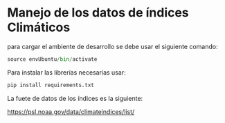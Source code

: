# Manejo de los datos de índices Climáticos

para cargar el ambiente de desarrollo se debe usar el siguiente comando:

```python
source envUbuntu/bin/activate
```

Para instalar las librerías necesarias usar:

```python
pip install requirements.txt
```

La fuete de datos de los índices es la siguiente:

https://psl.noaa.gov/data/climateindices/list/

